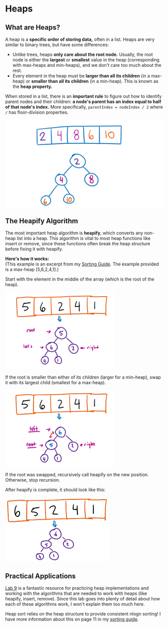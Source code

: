 # Heaps

## What are Heaps?

A heap is a **specific order of storing data,** often in a list. Heaps are very similar to binary trees, but have some differences:

* Unlike trees, heaps **only care about the root node.** Usually, the root node is either the **largest** or **smallest** value in the heap \(corresponding with max-heaps and min-heaps\), and we don't care too much about the rest.
* Every element in the heap must be **larger than all its children** \(in a max-heap\) or **smaller than all its children** \(in a min-heap\). This is known as the **heap property.**

When stored in a list, there is an **important rule** to figure out how to identify parent nodes and their children: **a node's parent has an index equal to half of that node's index.** More specifically, `parentIndex = nodeIndex / 2` where `/` has floor-division properties.

![Converting a heapified list into a min-heap diagram.](../../.gitbook/assets/image%20%2814%29.png)

## The Heapify Algorithm

The most important heap algorithm is **heapify**, which converts any non-heap list into a heap. This algorithm is vital to most heap functions like insert or remove, since these functions often break the heap structure before fixing it with heapify.

**Here's how it works:**  
\(This example is an excerpt from my [Sorting Guide](https://docs.google.com/document/d/1dUfzdh5V3okrwFbB9o0PgtEBaLHyCqJFwpQWyQ53IeU/edit). The example provided is a max-heap \[5,6,2,4,1\].\)

Start with the element in the middle of the array \(which is the root of the heap\).

![](../../.gitbook/assets/image%20%2856%29.png)

If the root is smaller than either of its children \(larger for a min-heap\), swap it with its largest child \(smallest for a max-heap\).

![](../../.gitbook/assets/image%20%2851%29.png)



If the root was swapped, recursively call heapify on the new position. Otherwise, stop recursion.

After heapify is complete, it should look like this:

![](../../.gitbook/assets/image%20%2873%29.png)

## Practical Applications

[Lab 9](https://inst.eecs.berkeley.edu/~cs61b/sp20/materials/lab/lab9/index.html) is a fantastic resource for practicing heap implementations and working with the algorithms that are needed to work with heaps \(like heapify, insert, remove\). Since this lab goes into plenty of detail about how each of these algorithms work, I won't explain them too much here.

Heap sort relies on the heap structure to provide consistent nlogn sorting! I have more information about this on page 11 in my [sorting guide](https://docs.google.com/document/d/1dUfzdh5V3okrwFbB9o0PgtEBaLHyCqJFwpQWyQ53IeU/edit).

